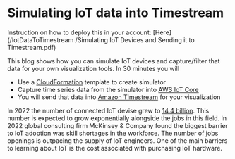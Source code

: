 
# Simulating IoT data into Timestream

Instruction on how to deploy this in your account: [Here](/IotDataToTimestream
/Simulating IoT Devices and Sending it to Timestream.pdf)

This blog shows how you can simulate IoT devices and capture/filter that data for your own visualization tools. In 30 minutes you will
-	Use a [CloudFormation](https://docs.aws.amazon.com/cloudformation/index.html) template to create simulator
-	Capture time series data from the simulator into [AWS IoT Core](https://docs.aws.amazon.com/iot/index.html)
-	You will send that data into [Amazon Timestream](https://docs.aws.amazon.com/timestream/index.html) for your visualization


In 2022 the number of connected IoT devise grew to [14.4 billion](https://iot-analytics.com/number-connected-iot-devices/). This number is expected to grow exponentially alongside the jobs in this field. In 2022 global consulting firm McKinsey & Company found the biggest barrier to IoT adoption was skill shortages in the workforce. The number of jobs openings is outpacing the supply of IoT engineers. One of the main barriers to learning about IoT is the cost associated with purchasing IoT hardware. 

